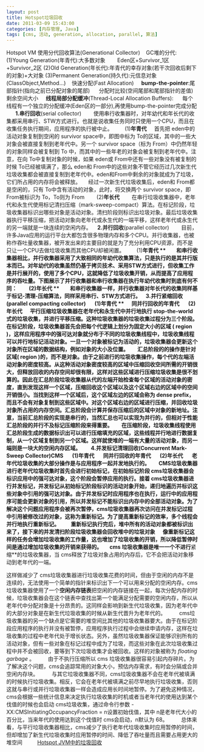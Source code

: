 ```yaml
---
layout: post
title: Hotspot垃圾回收
date: 2011-03-09 15:43:00
categories: [内存管理, Java]
tags: [cms, 活动, generation, allocation, parallel, 算法]
---
```

Hotspot VM 使用分代回收算法(Generational Collector)
  
GC堆的分代:
(1)Young Generation(年青代):大多数对象
       Eden区+Survivor_1区+Survivor_2区
(2)Old Generation(年长代):年青代的幸存对象(若干次回收后剩下的对象)+大对象
(3)Permanent Generation(持久代):元信息对象(ClassObject,Method...)
  
快速分配(Fast Allocation)    
**bump-the-pointer**:尾部指针(指向之前已分配对象的尾部)
     分配时比较(空间尾部和尾部指针的差值)剩余空间大小
   
**线程局部分配缓冲**(Thread-Local Allocation Buffers):
     每个线程有一个独立的分配缓冲(Eden区的一部分),再使用bump-the-pointer完成分配
  
  
**1.串行回收**(serial collector)
　　使用串行收集器时，对年幼代和年长代的收集都采用串行、STW方式进行。也就是说收集任务同时只使用一个CPU，而且在收集任务执行期间，应用程序的执行被中止。
　　(1)**年青代**
    首先把 eden中的活动对象复制到空闲的 survivor space中，即图中标为 To的区域，其中的一些大对象会被直接复制到老年代中。另一个 survivor space（标为 From）中仍然年轻的对象同样会被复制到 To 中，而其中的一些年老的对象会被复制到老年代中。注意，在向 To中复制对象的时候，如果 eden或 From中还有一些对象没有被复制的时候 To已经被填满了，那么 eden和 From中的这些对象不管它经历过几次新生代垃圾收集都会被直接复制到老年代中。eden和From中剩余的对象就成为了垃圾，它们所占用的内存将会被释放。
    经过一次新生代垃圾收集后，eden和 From都是空闲的，只有 To中含有活动的对象，此时，将交换两个 survivor space，即 From被标识为 To，To则为 From
　　(2)**年长代**
　　在串行垃圾收集器中，老年代和永生代使用标记清扫压缩（mark-sweep-compact）算法。在标记阶段，垃圾收集器标识出哪些对象是活动对象。清扫阶段则标识出垃圾对象。最后垃圾收集器执行平移压缩，把活动对象向老年代或永生代的一端平移，这样老年代或永生代的另一端就是一块连续的空闲内存。
  
**2.并行回收**(parallel collector)
　　目前，许多Java应用的运行平台大都包含很多物理内存和多个CPU。并行收集器，也被称作吞吐量收集器，被开发出来的主要目的就是为了充分利用CPU资源，而不是只让一个CPU去做垃圾收集而其他CPU却被闲置。
　　(1)**年青代
**　　和串行收集器相比，并行收集器采用了大致相同的年幼代收集算法，只是执行的是其并行版本而已。对年幼代的收集虽然仍基于拷贝技术、采用STW方式进行，但收集工作是并行展开的，使用了多个CPU，这就降低了垃圾收集开销，从而提高了应用程序的吞吐量。下图展示了并行收集器和串行收集器在执行年幼代收集时到底有何不同：[](http://photo.blog.sina.com.cn/showpic.html#blogid=515015800100gwu6&url=http://static7.photo.sina.com.cn/orignal/51501580g81e435e495a6)
　　(2)**年长代
**　　和串行收集器一样，并行收集器对年长代的收集同样基于标记-清理-压缩算法，同样采用串行、STW方式进行。
  
**3.并行紧缩回收**(parallel compacting collector)
      (1)**年青代**
**      **同并行回收的年青代
      (2)**年长代**
     平行压缩垃圾收集器在老年代和永生代中并行地执行 stop-the-world式的垃圾收集，并进行平移压缩。这种垃圾收集器的垃圾收集过程分为三个阶段。在标记阶段，垃圾收集器首先会把每个代逻辑上划分为固定大小的区域 ( region )，这样应用程序中的强可达对象就分布于不同的垃圾收集线程中，垃圾收集线程可以并行地标记活动对象。一旦一个对象被标记为活动的，垃圾收集器会更新这个对象所在区域的数据结构，例如对象的大小及位置。
      汇总阶段的的操作是针对区域(
 region )的，而不是对象。由于之前进行的垃圾收集操作，每个代的左端活动对象的密度较高。从这种活动对象密度较高的区域中压缩回收空间所需的开销很大，但释放回收的内存空间却很有限，这样对这些区域进行压缩垃圾收集是很不划算的。因此在汇总阶段垃圾收集器从代的左端开始检查每个区域的活动对象的密度，直到发现这样一个区域，压缩回收这个区域以及这个区域右边的区域中的空间开销很小。当找到这样一个区域后，这个区域左边的区域会称为 dense prefix，而且不会有对象复制到这些区域中。对这个区域右边的区域进行压缩，并回收垃圾对象所占用的内存空间。汇总阶段会计算并保存压缩后的区域中对象的新地址。注意，当前汇总阶段的实现是串行的，当然汇总也可以实现为并行的，但相对于性能汇总阶段的并行不及标记压缩阶段来得重要。
      在压缩阶段，垃圾收集线程使用汇总阶段生成的数据标识出可以进行压缩填充的区域，这些线程并行地进行数据复制，从一个区域复制到另一个区域。这样就使堆的一端有大量的活动对象，而另一端则是一块大的空闲内存区域。 
     
**4.并发标记清理回收**(Concurrent Mark-Sweep Collector)**CMS**
      (1)**年青代**
      同并行回收的年青代
      (2)**年长代**
      老年代垃圾收集的大部分操作是与应用程序一起并发地执行的。
      CMS垃圾收集器进行老年代垃圾收集时首先会进行初始标记，在初始标记阶段 cms垃圾收集器会标识应用中的强可达对象，这个阶段会暂停应用的执行。接着 cms垃圾收集器进行并发标记，并发标记从初始标记阶段标识的活动对象开始，递归地遍历并标识这些对象中引用的强可达对象。由于并发标记时应用程序也在执行，运行中的应用程序可能会更新对象的引用，所以并发标记不能标识出内存中的全部活动对象。为了解决这个问题应用程序会被再次暂停，cms垃圾收集器再次访问在并发标记过程中引用被修改过的对象，这称为重新标记。为了提高重新标记的效率，多个线程会并行地执行重新标记。  
      重新标记执行完后，堆中所有的活动对象都被标识出来了，接下来的并发清扫阶段垃圾收集器会回收堆中的垃圾对象
     像重新标记这样的任务会增加垃圾收集的工作量，这也增加了垃圾收集的开销，所以降低暂停时间是通过增加垃圾收集的开销来获得的。
     cms 垃圾收集器是唯一一个**不**进行**紧缩**的垃圾收集器，当 cms释放了垃圾对象占用的内存后，它不会把活动对象移动到老年代的一端。

这样做减少了 cms垃圾收集器进行垃圾收集花费的时间，但由于空闲的内存不是连续的，无法使用一个简单的指针来标识出下一个可以用来分配的空闲内存。cms垃圾收集器使用了一个**空闲内存链表**把空闲的内存链接在一起，每次分配内存的时候，垃圾收集器会在这个链表中查找出第一个能满足分配需要的空闲内存，所以从老年代中分配对象是十分昂贵的。这同样会影响到新生代垃圾收集，因为老年代中的大部分对象是在新生代垃圾收集的时候从新生代晋升为老年代的。
 
      cms垃圾收集器的另一个缺点是它需要的堆空间比其他的垃圾收集器要大。由于在标记阶段应用程序的执行并没有被暂停，应用程序执行过程中会继续申请内存，这样在垃圾收集的过程中老年代处于增长状态。另外，虽然垃圾收集器保证能够识别所有的活动对象，但有一些对象在标记过程中成为了垃圾，而这些对象在此次垃圾收集过程中并不会被回收，要等到下次垃圾收集才会被回收。这样的对象被称为 *floating
 garbage* 。
 
      由于不执行压缩所以 cms 垃圾收集器很容易引起内存碎片。为了解决这个问题，cms会追踪常用的对象大小，预估内存需求，有时会分隔或合并空闲内存块。
 
      与其它垃圾收集器不同，cms垃圾收集器不会在老年代被填满的时候执行垃圾收集。相反，它会在老年代被填满之前尽早地执行垃圾收集，否则这就与串行或并行垃圾收集器一样会造成应用长时间地暂停。为了避免这种情况，cms会根据一些统计信息来决定执行垃圾收集的时机或者当老年代的使用达到某个伐值的时候也会启动 cms垃圾收集，通过命令行参数 -XX:CMSInitiatingOccupancyFraction = n设置初始伐值，其中 n是老年代大小的百分比，当来年代的使用达到这个伐值时 cms会启动，n默认为 68。
 
      总体来看，与平行垃圾收集器相比，cms减少了执行老年代垃圾收集时应用暂停的时间，但却增加了新生代垃圾收集时应用暂停的时间、降低了吞吐量而且需要占用更大的堆空间
  
   
   
[Hotspot JVM中的垃圾回收](http://blog.sina.com.cn/s/blog_515015800100gwu6.html) 
    
   
